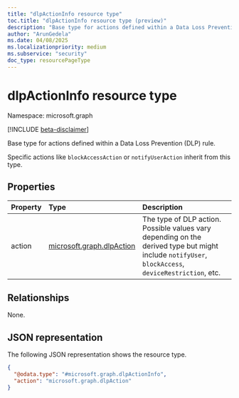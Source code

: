 ```yaml
---
title: "dlpActionInfo resource type"
toc.title: "dlpActionInfo resource type (preview)"
description: "Base type for actions defined within a Data Loss Prevention (DLP) rule."
author: "ArunGedela"
ms.date: 04/08/2025
ms.localizationpriority: medium
ms.subservice: "security"
doc_type: resourcePageType
---
```


# dlpActionInfo resource type

Namespace: microsoft.graph

[!INCLUDE [beta-disclaimer](../../includes/beta-disclaimer.md)]

Base type for actions defined within a Data Loss Prevention (DLP) rule.

Specific actions like `blockAccessAction` or `notifyUserAction` inherit from this type.

## Properties

|Property|Type|Description|
|:---|:---|:---|
|action|[microsoft.graph.dlpAction](../resources/dlpaction.md)|The type of DLP action. Possible values vary depending on the derived type but might include `notifyUser`, `blockAccess`, `deviceRestriction`, etc.|

## Relationships

None.

## JSON representation

The following JSON representation shows the resource type.
<!-- {
  "blockType": "resource",
  "abstract": true,
  "@odata.type": "microsoft.graph.dlpActionInfo"
}
-->
``` json
{
  "@odata.type": "#microsoft.graph.dlpActionInfo",
  "action": "microsoft.graph.dlpAction"
}
```
